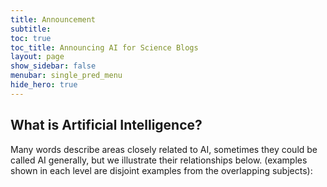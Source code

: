 ```yaml
---
title: Announcement
subtitle: 
toc: true
toc_title: Announcing AI for Science Blogs
layout: page
show_sidebar: false
menubar: single_pred_menu
hide_hero: true
---
```



## What is Artificial Intelligence?

Many words describe areas closely related to AI, sometimes they could be called AI generally, but we illustrate their relationships below. (examples shown in each level are disjoint examples from the overlapping subjects):

<!-- <center> <img src=https://dp-public.oss-cn-beijing.aliyuncs.com/community/Scientific%20Discovery%20in%20the%20era%20of%20AI/Flowchart.jpg# pic_center width="30%" height="30%"/>  </center>

<br>
<center>Figure 2: Relationship of words referring to AI</center>
<br>

  - **Artificial Intelligence** is a generic word that represents intelligence demonstrated by machines which include a broad set of methods from traditional reasoning and planning methods to modern machine learning approaches.

  - **Machine Learning** is the study of computer algorithms that can improve automatically through experience and by the use of data. It is seen as a part of artificial intelligence.

  - **Deep Learning** is one type of machine learning methods that leverages artificial neural networks with back propagation for representation learning.

  - **Statistics** is the discipline that concerns the collection, organization, analysis, interpretation, and presentation of data, which shares great overlaps with AI in terms of methodologies.

  - **Data Mining** is a process of extracting and discovering patterns in large data sets involving methods at the intersection of AI, statistics, and database systems (access and storage of data). -->